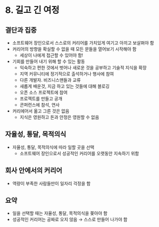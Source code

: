 # 8. 길고 긴 여정

## 결단과 집중

- 소프트웨어 장인으로서 스스로의 커리어를 가치있게 여기고 아끼고 보살펴야 함
- 커리어의 방향을 확실할 수 없을 때 모든 문들을 열어보기 시작해야 함
    - 세상이 나에게 접근할 수 있어야 함!
- 기회를 만들어 내기 위해 할 수 있는 활동
    - 익숙하고 편한 것에서 벗어나 새로운 것을 공부하고 기술적 지식을 확장
    - 지역 커뮤니티에 정기적으로 출석하거나 행사에 참여
    - 다른 개발자. 비즈니스맨들과 교류
    - 새롭게 배운것, 지금 하고 있는 것들에 대해 블로깅
    - 오픈 소스 프로젝트에 참여
    - 프로젝트를 만들고 공개
    - 콘퍼런스에 참석, 연사
- 커리에어서 옮고 그른 것은 없음
    - 지식은 영원하고 돈과 안정은 영원할 수 없음

## 자율성, 통달, 목적의식

- 자율성, 통달, 목적의식에 따라 일할 곳을 선택
    - 소프트웨어 장인으로서 성공적인 커리어를 오랫동안 지속하기 위함

## 회사 안에서의 커리어

- 역량이 부족한 사람들만이 일자리 걱정을 함

## 요약

- 일을 선택할 때는 자율성, 통달, 목적의식을 쫒아야 함
- 성공적인 커리어는 공짜로 오지 않음 → 스스로 만들어 나가야 함